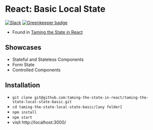 # React: Basic Local State

[![Slack](https://slack-the-road-to-learn-react.wieruch.com/badge.svg)](https://slack-the-road-to-learn-react.wieruch.com/) [![Greenkeeper badge](https://badges.greenkeeper.io/taming-the-state-in-react/taming-the-state-local-state-basic.svg)](https://greenkeeper.io/)

* Found in [Taming the State in React](https://roadtoreact.com/course-details?courseId=TAMING_THE_STATE)

## Showcases

* Stateful and Stateless Components
* Form State
* Controlled Components

## Installation

* `git clone git@github.com:taming-the-state-in-react/taming-the-state-local-state-basic.git`
* `cd taming-the-state-local-state-basic/[any folder]`
* `npm install`
* `npm start`
* visit http://localhost:3000/

